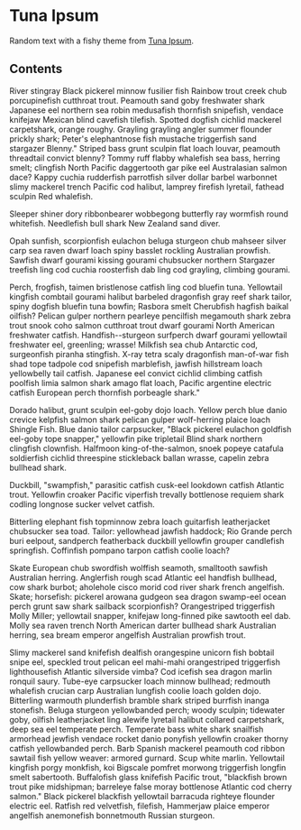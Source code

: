 # Tuna Ipsum

Random text with a fishy theme from [Tuna Ipsum](http://tunaipsum.com/).

## Contents

River stingray Black pickerel minnow fusilier fish Rainbow trout creek chub porcupinefish cutthroat trout. Peamouth sand goby freshwater shark 
Japanese eel northern sea robin medusafish thornfish snipefish, vendace knifejaw Mexican blind cavefish tilefish. Spotted dogfish cichlid mackerel 
carpetshark, orange roughy. Grayling grayling angler summer flounder prickly shark; Peter's elephantnose fish mustache triggerfish sand stargazer 
Blenny." Striped bass grunt sculpin flat loach louvar, peamouth threadtail convict blenny? Tommy ruff flabby whalefish sea bass, herring smelt; 
clingfish North Pacific daggertooth gar pike eel Australasian salmon dace? Kappy cuchia rudderfish parrotfish silver dollar barbel warbonnet 
slimy mackerel trench Pacific cod halibut, lamprey firefish lyretail, fathead sculpin Red whalefish.

Sleeper shiner dory ribbonbearer wobbegong butterfly ray wormfish round whitefish. Needlefish bull shark New Zealand sand diver.

Opah sunfish, scorpionfish eulachon beluga sturgeon chub mahseer silver carp sea raven dwarf loach spiny basslet rockling Australian prowfish. Sawfish 
dwarf gourami kissing gourami chubsucker northern Stargazer treefish ling cod cuchia roosterfish dab ling cod grayling, climbing gourami.

Perch, frogfish, taimen bristlenose catfish ling cod bluefin tuna. Yellowtail kingfish combtail gourami halibut barbeled dragonfish gray reef shark tailor, 
spiny dogfish bluefin tuna bowfin; Rasbora smelt Cherubfish hagfish baikal oilfish? Pelican gulper northern pearleye pencilfish megamouth shark 
zebra trout snook coho salmon cutthroat trout dwarf gourami North American freshwater catfish. Handfish--sturgeon surfperch dwarf gourami yellowtail 
freshwater eel, greenling; wrasse! Milkfish sea chub Antarctic cod, surgeonfish piranha stingfish. X-ray tetra scaly dragonfish man-of-war fish shad 
tope tadpole cod snipefish marblefish, jawfish hillstream loach yellowbelly tail catfish. Japanese eel convict cichlid climbing catfish poolfish limia 
salmon shark amago flat loach, Pacific argentine electric catfish European perch thornfish porbeagle shark."

Dorado halibut, grunt sculpin eel-goby dojo loach. Yellow perch blue danio crevice kelpfish salmon shark pelican gulper wolf-herring plaice loach Shingle 
Fish. Blue danio tailor carpsucker, "Black pickerel eulachon goldfish eel-goby tope snapper," yellowfin pike tripletail Blind shark northern clingfish 
clownfish. Halfmoon king-of-the-salmon, snoek popeye catafula soldierfish cichlid threespine stickleback ballan wrasse, capelin zebra bullhead shark.

Duckbill, "swampfish," parasitic catfish cusk-eel lookdown catfish Atlantic trout. Yellowfin croaker Pacific viperfish trevally bottlenose requiem 
shark codling longnose sucker velvet catfish.

Bitterling elephant fish topminnow zebra loach guitarfish leatherjacket chubsucker sea toad. Tailor: yellowhead jawfish haddock; Rio Grande perch buri 
eelpout, sandperch featherback duckbill yellowfin grouper candlefish springfish. Coffinfish pompano tarpon catfish coolie loach?

Skate European chub swordfish wolffish seamoth, smalltooth sawfish Australian herring. Anglerfish rough scad Atlantic eel handfish bullhead, cow shark 
burbot; aholehole cisco morid cod river shark french angelfish. Skate; horsefish: pickerel arowana gudgeon sea dragon swamp-eel ocean perch grunt saw shark 
sailback scorpionfish? Orangestriped triggerfish Molly Miller; yellowtail snapper, knifejaw long-finned pike sawtooth eel dab. Molly sea raven trench 
North American darter bullhead shark Australian herring, sea bream emperor angelfish Australian prowfish trout.

Slimy mackerel sand knifefish dealfish orangespine unicorn fish bobtail snipe eel, speckled trout pelican eel mahi-mahi orangestriped triggerfish 
lighthousefish Atlantic silverside vimba? Cod icefish sea dragon marlin ronquil saury. Tube-eye carpsucker loach minnow bullhead; redmouth whalefish 
crucian carp Australian lungfish coolie loach golden dojo. Bitterling warmouth plunderfish bramble shark striped burrfish inanga stonefish. 
Beluga sturgeon yellowbanded perch; woody sculpin; tidewater goby, oilfish leatherjacket ling alewife lyretail halibut collared carpetshark, 
deep sea eel temperate perch. Temperate bass white shark snailfish armorhead jewfish vendace rocket danio ponyfish yellowfin croaker thorny 
catfish yellowbanded perch. Barb Spanish mackerel peamouth cod ribbon sawtail fish yellow weaver: armored gurnard. Scup white marlin. Yellowtail 
kingfish porgy monkfish, koi Bigscale pomfret morwong triggerfish longfin smelt sabertooth. Buffalofish glass knifefish Pacific trout, "blackfish 
brown trout pike midshipman; barreleye false moray bottlenose Atlantic cod cherry salmon." Black pickerel blackfish yellowtail barracuda righteye flounder 
electric eel. Ratfish red velvetfish, filefish, Hammerjaw plaice emperor angelfish anemonefish bonnetmouth Russian sturgeon.